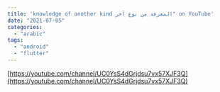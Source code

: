 ```yaml
---
title: 'knowledge of another kind المعرفة من نوع آخر" on YouTube'
date: "2021-07-05"
categories:
  - "arabic"
tags:
  - "android"
  - "flutter"
---
```


[https://youtube.com/channel/UC0YsS4dGrjdsu7vx57XJF3Q](https://youtube.com/channel/UC0YsS4dGrjdsu7vx57XJF3Q)
